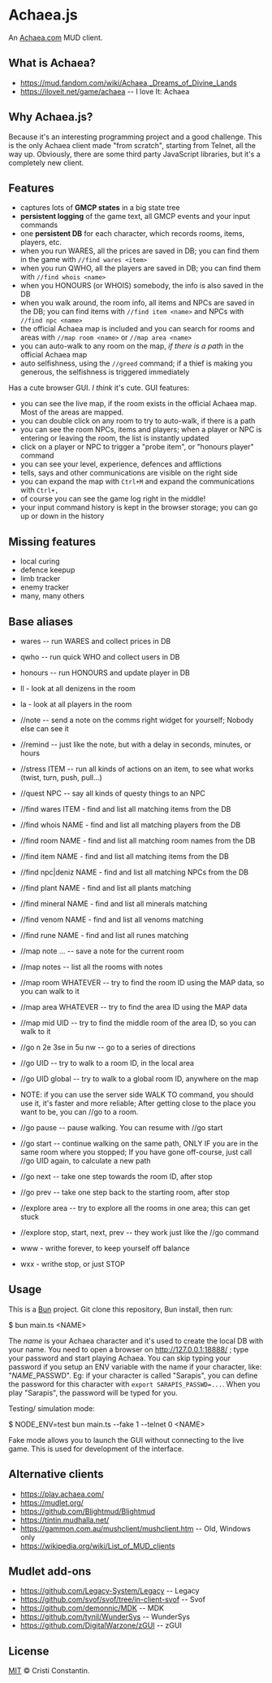 # Achaea.js

An [Achaea.com](https://achaea.com/) MUD client.

## What is Achaea?

- https://mud.fandom.com/wiki/Achaea,_Dreams_of_Divine_Lands
- https://iloveit.net/game/achaea -- I love It: Achaea

## Why Achaea.js?

Because it's an interesting programming project and a good challenge.
This is the only Achaea client made "from scratch", starting from Telnet, all the way up.
Obviously, there are some third party JavaScript libraries, but it's a completely new client.

## Features

* captures lots of **GMCP states** in a big state tree
* **persistent logging** of the game text, all GMCP events and your input commands
* one **persistent DB** for each character, which records rooms, items, players, etc.
* when you run WARES, all the prices are saved in DB; you can find them in the game with `//find wares <item>`
* when you run QWHO, all the players are saved in DB; you can find them with `//find whois <name>`
* when you HONOURS (or WHOIS) somebody, the info is also saved in the DB
* when you walk around, the room info, all items and NPCs are saved in the DB; you can find items with `//find item <name>` and NPCs with `//find npc <name>`
* the official Achaea map is included and you can search for rooms and areas with `//map room <name>` or `//map area <name>`
* you can auto-walk to any room on the map, *if there is a path* in the official Achaea map
* auto selfishness, using the `//greed` command; if a thief is making you generous, the selfishness is triggered immediately

Has a cute browser GUI. *I think* it's cute. GUI features:

* you can see the live map, if the room exists in the official Achaea map. Most of the areas are mapped.
* you can double click on any room to try to auto-walk, if there is a path
* you can see the room NPCs, items and players; when a player or NPC is entering or leaving the room, the list is instantly updated
* click on a player or NPC to trigger a "probe item", or "honours player" command
* you can see your level, experience, defences and afflictions
* tells, says and other communications are visible on the right side
* you can expand the map with `Ctrl+M` and expand the communications with `Ctrl+,`
* of course you can see the game log right in the middle!
* your input command history is kept in the browser storage; you can go up or down in the history

## Missing features

* local curing
* defence keepup
* limb tracker
* enemy tracker
* many, many others

## Base aliases

* wares -- run WARES and collect prices in DB
* qwho -- run quick WHO and collect users in DB
* honours -- run HONOURS and update player in DB

* ll - look at all denizens in the room
* la - look at all players in the room

* //note -- send a note on the comms right widget for yourself; Nobody else can see it
* //remind -- just like the note, but with a delay in seconds, minutes, or hours

* //stress ITEM -- run all kinds of actions on an item, to see what works (twist, turn, push, pull...)
* //quest NPC -- say all kinds of questy things to an NPC

* //find wares ITEM - find and list all matching items from the DB
* //find whois NAME - find and list all matching players from the DB
* //find room NAME - find and list all matching room names from the DB
* //find item NAME - find and list all matching items from the DB
* //find npc|deniz NAME - find and list all matching NPCs from the DB
* //find plant NAME - find and list all plants matching
* //find mineral NAME - find and list all minerals matching
* //find venom NAME - find and list all venoms matching
* //find rune NAME - find and list all runes matching

* //map note ... -- save a note for the current room
* //map notes -- list all the rooms with notes
* //map room WHATEVER -- try to find the room ID using the MAP data, so you can walk to it
* //map area WHATEVER -- try to find the area ID using the MAP data
* //map mid UID -- try to find the middle room of the area ID, so you can walk to it

* //go n 2e 3se in 5u nw -- go to a series of directions
* //go UID -- try to walk to a room ID, in the local area
* //go UID global -- try to walk to a global room ID, anywhere on the map
* NOTE: if you can use the server side WALK TO command, you should use it, it's faster and more reliable;
  After getting close to the place you want to be, you can //go to a room.
* //go pause -- pause walking. You can resume with //go start
* //go start -- continue walking on the same path, ONLY IF you are in the same room where you stopped;
  If you have gone off-course, just call //go UID again, to calculate a new path
* //go next -- take one step towards the room ID, after stop
* //go prev -- take one step back to the starting room, after stop

* //explore area -- try to explore all the rooms in one area; this can get stuck
* //explore stop, start, next, prev -- they work just like the //go command

* www - writhe forever, to keep yourself off balance
* wxx - writhe stop, or just STOP

## Usage

This is a [Bun](https://bun.sh) project.
Git clone this repository, Bun install, then run:

$ bun main.ts &lt;NAME>

The *name* is your Achaea character and it's used to create the local DB with your name.
You need to open a browser on http://127.0.0.1:18888/ ; type your password and start playing Achaea.
You can skip typing your password if you setup an ENV variable with the name if your character, like: "*NAME*_PASSWD". Eg: if your character is called "Sarapis", you can define the password for this character with `export SARAPIS_PASSWD=...`. When you play "Sarapis", the password will be typed for you.

Testing/ simulation mode:

$ NODE_ENV=test bun main.ts --fake 1 --telnet 0 &lt;NAME>

Fake mode allows you to launch the GUI without connecting to the live game. This is used for development of the interface.

## Alternative clients

* https://play.achaea.com/
* https://mudlet.org/
* https://github.com/Blightmud/Blightmud
* https://tintin.mudhalla.net/
* https://gammon.com.au/mushclient/mushclient.htm -- Old, Windows only
* https://wikipedia.org/wiki/List_of_MUD_clients

## Mudlet add‐ons

* https://github.com/Legacy-System/Legacy -- Legacy
* https://github.com/svof/svof/tree/in-client-svof -- Svof
* https://github.com/demonnic/MDK -- MDK
* https://github.com/tynil/WunderSys -- WunderSys
* https://github.com/DigitalWarzone/zGUI -- zGUI

## License

[MIT](LICENSE) © Cristi Constantin.

